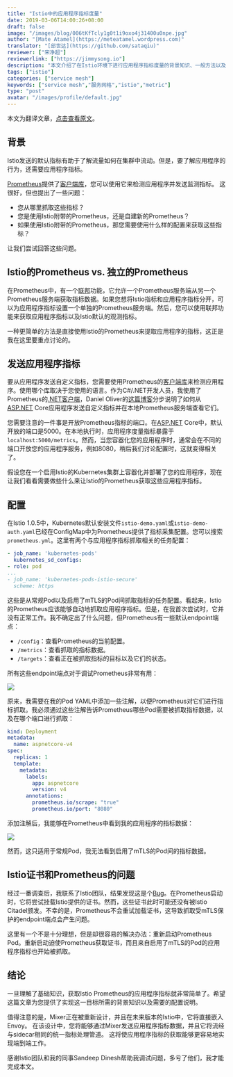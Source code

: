 ```yaml
---
title: "Istio中的应用程序指标度量"
date: 2019-03-06T14:00:26+08:00
draft: false
image: "/images/blog/006tKfTcly1g0t1i9oxo4j31400u0npe.jpg"
author: "[Mate Atamel](https://meteatamel.wordpress.com)"
translator: "[邱世达](https://github.com/sataqiu)"
reviewer: ["宋净超"]
reviewerlink: ["https://jimmysong.io"]
description: "本文介绍了在Istio环境下进行应用程序指标度量的背景知识、一般方法以及可能出现的问题。"
tags: ["istio"]
categories: ["service mesh"]
keywords: ["service mesh","服务网格","istio","metric"]
type: "post"
avatar: "/images/profile/default.jpg"
---
```


本文为翻译文章，[点击查看原文](https://meteatamel.wordpress.com/2019/01/07/application-metrics-in-istio/)。

## 背景

Istio发送的默认指标有助于了解流量如何在集群中流动。但是，要了解应用程序的行为，还需要应用程序指标。

[Prometheus](https://prometheus.io/)提供了[客户端库](https://prometheus.io/docs/instrumenting/clientlibs/)，您可以使用它来检测应用程序并发送监测指标。
这很好，但也提出了一些问题：

- 您从哪里抓取这些指标？
- 您是使用Istio附带的Prometheus，还是自建新的Prometheus？
- 如果使用Istio附带的Prometheus，那您需要使用什么样的配置来获取这些指标？

让我们尝试回答这些问题。

## Istio的Prometheus vs. 独立的Prometheus

在Prometheus中，有一个[联邦](https://prometheus.io/docs/prometheus/latest/federation/)功能，它允许一个Prometheus服务端从另一个Prometheus服务端获取指标数据。如果您想将Istio指标和应用程序指标分开，可以为应用程序指标设置一个单独的Prometheus服务端。然后，您可以使用联邦功能来获取应用程序指标以及Istio默认的观测指标。

一种更简单的方法是直接使用Istio的Prometheus来提取应用程序的指标，这正是我在这里要重点讨论的。

## 发送应用程序指标

要从应用程序发送自定义指标，您需要使用Prometheus的[客户端库](https://prometheus.io/docs/instrumenting/clientlibs/)来检测应用程序。使用哪个库取决于您使用的语言。作为C#/.NET开发人员，我使用了Prometheus的[.NET客户端](https://github.com/prometheus-net/prometheus-net)，Daniel Oliver的[这篇博客](https://www.olivercoding.com/2018-07-22-prometheus-dotnetcore/)分步说明了如何从[ASP.NET](http://asp.net/) Core应用程序发送自定义指标并在本地Prometheus服务端查看它们。

您需要注意的一件事是开放Prometheus指标的端口。在[ASP.NET](http://asp.net/) Core中，默认开放的端口是5000。在本地执行时，应用程序度量指标暴露于`localhost:5000/metrics`。然而，当您容器化您的应用程序时，通常会在不同的端口开放您的应用程序服务，例如8080，稍后我们讨论配置时，这就变得相关了。

假设您在一个启用Istio的Kubernetes集群上容器化并部署了您的应用程序，现在让我们看看需要做些什么来让Istio的Prometheus获取这些应用程序指标。

## 配置

在Istio 1.0.5中，Kubernetes默认安装文件`istio-demo.yaml`或`istio-demo-auth.yaml`已经在ConfigMap中为Prometheus提供了指标采集配置。您可以搜索`prometheus.yml`。这里有两个与应用程序指标抓取相关的任务配置：

```yaml
- job_name: 'kubernetes-pods'
  kubernetes_sd_configs:
- role: pod
...
- job_name: 'kubernetes-pods-istio-secure' 
  scheme: https
```

这些是从常规Pod以及启用了mTLS的Pod间抓取指标的任务配置。看起来，Istio的Prometheus应该能够自动地抓取应用程序指标。但是，在我首次尝试时，它并没有正常工作。我不确定出了什么问题，但Prometheus有一些默认endpoint端点：

- `/config`：查看Prometheus的当前配置。
- `/metrics`：查看抓取的指标数据。
- `/targets`：查看正在被抓取指标的目标以及它们的状态。

所有这些endpoint端点对于调试Prometheus非常有用：

![](https://raw.githubusercontent.com/servicemesher/website/master/content/blog/application-metrics-in-istio/007uElTfly1g0s0xtqjpzj30l40cbtaw.jpg)

原来，我需要在我的Pod YAML中添加一些注解，以便Prometheus对它们进行指标抓取。我必须通过这些注解告诉Prometheus哪些Pod需要被抓取指标数据，以及在哪个端口进行抓取：

```yaml
kind: Deployment
metadata:
  name: aspnetcore-v4
spec:
  replicas: 1
  template:
    metadata:
      labels:
        app: aspnetcore
        version: v4
      annotations:
        prometheus.io/scrape: "true"
        prometheus.io/port: "8080"
```

添加注解后，我能够在Prometheus中看到我的应用程序的指标数据：

![](https://raw.githubusercontent.com/servicemesher/website/master/content/blog/application-metrics-in-istio/007uElTfgy1g0sblvrx4tj30l409p74t.jpg)

然而，这只适用于常规Pod，我无法看到启用了mTLS的Pod间的指标数据。

## Istio证书和Prometheus的问题

经过一番调查后，我联系了Istio团队，结果发现这是个[Bug](https://github.com/istio/istio/issues/10528)。在Prometheus启动时，它将尝试挂载Istio提供的证书。然而，这些证书此时可能还没有被Istio Citadel颁发。不幸的是，Prometheus不会重试加载证书，这导致抓取受mTLS保护的endpoint端点会产生问题。

这里有一个不是十分理想，但是却很容易的解决办法：重新启动Prometheus Pod。重新启动迫使Prometheus获取证书，而且来自启用了mTLS的Pod的应用程序指标也开始被抓取。

## 结论

一旦理解了基础知识，获取Istio Prometheus的应用程序指标就非常简单了。希望这篇文章为您提供了实现这一目标所需的背景知识以及需要的配置说明。

值得注意的是，Mixer正在被重新设计，并且在未来版本的Istio中，它将直接嵌入Envoy。 在该设计中，您将能够通过Mixer发送应用程序指标数据，并且它将流经与sidecar相同的统一指标处理管道。 这将使应用程序指标的获取能够更容易地实现端到端工作。

感谢Istio团队和我的同事Sandeep Dinesh帮助我调试问题，多亏了他们，我才能完成本文。
